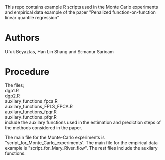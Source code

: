 This repo contains example R scripts used in the Monte Carlo experiments and empirical data example of the paper "Penalized function-on-function linear quantile regression"
# Authors
Ufuk Beyaztas, Han Lin Shang and Semanur Saricam
# Procedure
The files; \
dgp1.R \
dgp2.R \
auxilary_functions_fpca.R \
auxilary_functions_FPLS_FPCA.R \
auxilary_functions_fpqr.R \
auxilary_functions_pfqr.R \
include the auxilary functions used in the estimation and prediction steps of the methods considered in the paper.

The main file for the Monte-Carlo experiments is "script_for_Monte_Carlo_experiments".
The main file for the empirical data example is "script_for_Mary_River_flow".
The rest files include the auxilary functions.
